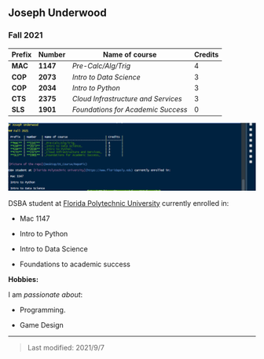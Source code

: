 ## Joseph Underwood

### Fall 2021

| Prefix  | Number   | Name of course                       | Credits |
|---------|----------|--------------------------------------|---------|
| **MAC** | **1147** | _Pre-Calc/Alg/Trig_                  | 4       |
| **COP** | **2073** | _Intro to Data Science_              | 3       |
| **COP** | **2034** | _Intro to Python_                    | 3       |
| **CTS** | **2375** | _Cloud Infrastructure and Services_  | 3       |
| **SLS** | **1901** | _Foundations for Academic Success_   | 0       |


![Picture of the repo](https://github.com/Pix54/practice-repo/blob/main/RepoNanoCapture.PNG?raw=true)

DSBA student at [Florida Polytechnic University](https://www.floridapoly.edu) currently enrolled in: 

- Mac 1147

- Intro to Python

- Intro to Data Science

- Foundations to academic success

**Hobbies:**

I am _passionate about_: 

- Programming.

- Game Design


***

> Last modified: 2021/9/7
